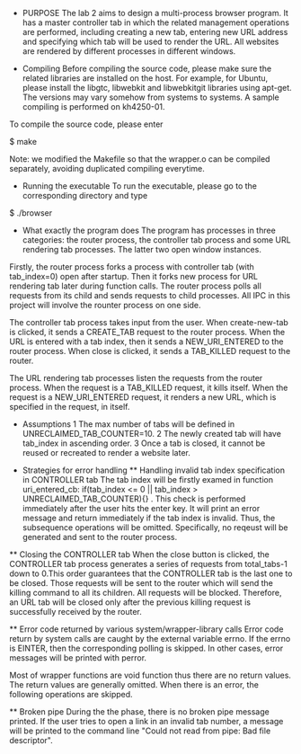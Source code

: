 * PURPOSE
The lab 2 aims to design a multi-process browser program. It has a master controller tab in which the related management operations are performed, including creating a new tab, entering new URL address and specifying which tab will be used to render the URL. All websites are rendered by different processes in different windows.

* Compiling
Before compiling the source code, please make sure the related libraries are installed on the host. For example, for Ubuntu, please install the libgtc, libwebkit and libwebkitgit libraries using apt-get. The versions may vary somehow from systems to systems. A sample compiling is performed on kh4250-01.

To compile the source code, please enter

$ make

Note: we modified the Makefile so that the wrapper.o can be compiled separately, avoiding duplicated compiling everytime.

* Running the executable
To run the executable, please go to the corresponding directory and type

$ ./browser

* What exactly the program does
The program has processes in three categories: the router process, the controller tab process and some URL rendering tab processes. The latter two open window instances.

Firstly, the router process forks a process with controller tab (with tab_index=0) open after startup. Then it forks new process for URL rendering tab later during function calls. The router process polls all requests from its child and sends requests to child processes. All IPC in this project will involve the rounter process on one side.

The controller tab process takes input from the user. When create-new-tab is clicked, it sends a CREATE_TAB request to the router process. When the URL is entered with a tab index, then it sends a NEW_URI_ENTERED to the router process. When close is clicked, it sends a TAB_KILLED request to the router.

The URL rendering tab processes listen the requests from the router process. When the request is a TAB_KILLED request, it kills itself. When the request is a NEW_URI_ENTERED request, it renders a new URL, which is specified in the request, in itself.

* Assumptions
1 The max number of tabs will be defined in UNRECLAIMED_TAB_COUNTER=10.
2 The newly created tab will have tab_index in ascending order.
3 Once a tab is closed, it cannot be reused or recreated to render a website later.

* Strategies for error handling
** Handling invalid tab index specification in CONTROLLER tab
The tab index will be firstly examed in function uri_entered_cb: 	if(tab_index <= 0 || tab_index > UNRECLAIMED_TAB_COUNTER){} . This check is performed immediately after the user hits the enter key. It will print an error message and return immediately if the tab index is invalid. Thus, the subsequence operations will be omitted. Specifically, no reqeust will be generated and sent to the router process.


** Closing the CONTROLLER tab
When the close button is clicked, the CONTROLLER tab process generates a series of requests from total_tabs-1 down to 0.This order guarantees that the CONTROLLER tab is the last one to be closed. Those requests will be sent to the router which will send the killing command to all its children. All requests will be blocked. Therefore, an URL tab will be closed only after the previous killing request is successfully received by the router.

** Error code returned by various system/wrapper-library calls
Error code return by system calls are caught by the external variable errno. If the errno is EINTER, then the corresponding polling is skipped. In other cases, error messages will be printed with perror.

Most of wrapper functions are void function thus there are no return values. The return values are generally omitted. When there is an error, the following operations are skipped.


** Broken pipe
During the the phase, there is no broken pipe message printed. If the user tries to open a link in an invalid tab number, a message will be printed to the command line "Could not read from pipe: Bad file descriptor".
